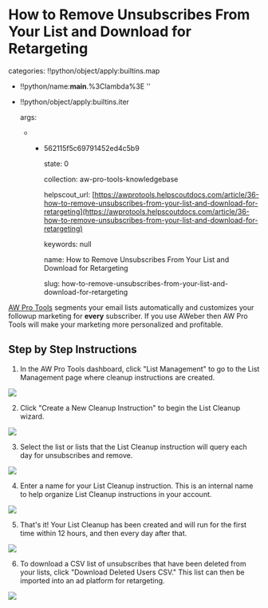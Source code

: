 # How to Remove Unsubscribes From Your List and Download for Retargeting

categories: !!python/object/apply:builtins.map

* !!python/name:**main**.%3Clambda%3E ''
* !!python/object/apply:builtins.iter

  args:

  * * 562115f5c69791452ed4c5b9

      state: 0

      collection: aw-pro-tools-knowledgebase

      helpscout\_url: [https://awprotools.helpscoutdocs.com/article/36-how-to-remove-unsubscribes-from-your-list-and-download-for-retargeting](https://awprotools.helpscoutdocs.com/article/36-how-to-remove-unsubscribes-from-your-list-and-download-for-retargeting)

      keywords: null

      name: How to Remove Unsubscribes From Your List and Download for Retargeting

      slug: how-to-remove-unsubscribes-from-your-list-and-download-for-retargeting

[AW Pro Tools](https://awprotools.com/) segments your email lists automatically and customizes your followup marketing for **every** subscriber. If you use AWeber then AW Pro Tools will make your marketing more personalized and profitable.

## Step by Step Instructions

1. In the AW Pro Tools dashboard, click "List Management" to go to the List Management page where cleanup instructions are created.

![](https://d33v4339jhl8k0.cloudfront.net/docs/assets/53974d6ce4b0c76107b109d1/images/552f11bfe4b0ac24a832b29c/file-P5zgf7Ld4V.png)

2. Click "Create a New Cleanup Instruction" to begin the List Cleanup wizard.

![](https://d33v4339jhl8k0.cloudfront.net/docs/assets/53974d6ce4b0c76107b109d1/images/552f11c8e4b02f603f687daf/file-5LThr9ROwF.png)

3. Select the list or lists that the List Cleanup instruction will query each day for unsubscribes and remove.

![](https://d33v4339jhl8k0.cloudfront.net/docs/assets/53974d6ce4b0c76107b109d1/images/552f11d2e4b02f603f687db0/file-d7OZ7hLsUo.png)

4. Enter a name for your List Cleanup instruction. This is an internal name to help organize List Cleanup instructions in your account.

![](https://d33v4339jhl8k0.cloudfront.net/docs/assets/53974d6ce4b0c76107b109d1/images/552f11dbe4b0ac24a832b29d/file-%20BviDHzDWgk.png)

5. That's it! Your List Cleanup has been created and will run for the first time within 12 hours, and then every day after that.

![](https://d33v4339jhl8k0.cloudfront.net/docs/assets/53974d6ce4b0c76107b109d1/images/552f11e3e4b0ac24a832b29e/file-%20sIZGwompAT.png)

6. To download a CSV list of unsubscribes that have been deleted from your lists, click "Download Deleted Users CSV." This list can then be imported into an ad platform for retargeting.

![](https://d33v4339jhl8k0.cloudfront.net/docs/assets/53974d6ce4b0c76107b109d1/images/552f11f8e4b0ac24a832b2a0/file-%20MCApN7EyHI.png)

